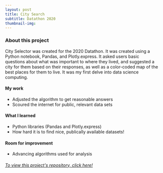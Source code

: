 ```yaml
---
layout: post
title: City Search
subtitle: Datathon 2020
thumbnail-img: 
---
```



### About this project

City Selector was created for the 2020 Datathon. It was created using a Python notebook, Pandas, and Plotly.express. It asked users basic questions about what was important to where they lived, and suggested a city for them based on their responses, as well as a color-coded map of the best places for them to live. It was my first delve into data science computing.

#### My work

* Adjusted the algorithm to get reasonable answers
* Scoured the internet for public, relevant data sets

#### What I learned

* Python libraries (Pandas and Plotly.express)
* How hard it is to find nice, publically available datasets!

#### Room for improvement

* Advancing algorithms used for analysis

<h6><a href="https://github.com/Quivun/Avocado_Ninjas">To view this project's repository, click here!</a></h6>